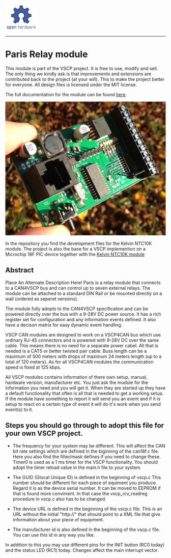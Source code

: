 ![](./images/opensourcehw-100x82.png)

-----

<h1>Paris Relay module</h1>

This module is part of the VSCP project. It is free to use, modify and sell. The only thing we kindly ask is that improvements and extensions are contributed back to the project (at your will). This to make the project better for everyone. All design files is licensed under the MIT license.

The full documentation for the module can be found [here](http://grodansparadis.github.io/can4vscp_paris/#/).

![](images/paris1_800.png)

In the repository you find the development files for the Kelvin NTC10K module. The project is also the base for a VSCP implemention on a Microchip 18F PIC device together with the [Kelvin NTC10K module](https://github.com/grodansparadis/can4vscp_kelvin_ntc10k)

## Abstract

Place An Alternate Description Here!
Paris is a relay module that connects to a CAN4VSCP bus and can control up to seven external relays. The module can be attached to a standard DIN Rail or be mounted directly on a wall (ordered as seperet versions).

The module fully adopts to the CAN4VSCP specification and can be powered directly over the bus with a 9-28V DC power source. It has a rich register set for configuration and any information events defined. It also have a decison matrix for easy dynamic event handling.

VSCP CAN modules are designed to work on a VSCP4CAN bus which use ordinary RJ-45 connectors and is powered with 9-28V DC over the same cable. This means there is no need for a separate power cabel. All that is needed is a CAT5 or better twisted pair cable. Buss length can be a maximum of 500 meters with drops of maximum 24 meters length (up to a total of 120 meters). As for all VSCP4CAN modules the communication speed is fixed at 125 kbps.

All VSCP modules contains information of there own setup, manual, hardware version, manufacturer etc. You just ask the module for the information you need and you will get it. When they are started up they have a default functionality that often is all that is needed to get a working setup. If the module have something to report it will send you an event and if it is setup to react on a certain type of event it will do it's work when you send event(s) to it. 


## Steps you should go through to adopt this file for your own VSCP project.

  * The frequency for your system may be different. This will affect the CAN bit rate settings which are defined in the biginning of the can18f.c file. Here you also find the filter/mask  defines if you need to change these. Timer0 is used as a 1 ms timer for the VSCP functionality. You should adopt the timer reload value in the main.h file to your system.

  * The GUID (Glocal Unique ID) is defined in the beginning of vscp.c This number should be different for each piece of equiment you produce. Regard it is as the device serial number. It can be moved to EEPROM if that is found more convinient. In that case the vscp_rcv_readreg  procedure in vscp.c also has to be changed.

  * The device URL is defined in the beginning of the vscp.c file. This is an URL without the initial "http://" that should point to a XML file that give information about your piece of equipment.

  * The manufacturer id is also defined in the beginning of the vscp.c file. You can use this id in any way you like.

In addition to this you may use different pins for the INIT button (RC0 today) and the status LED (RC1) today. Changes affect the main interrupt vector.
